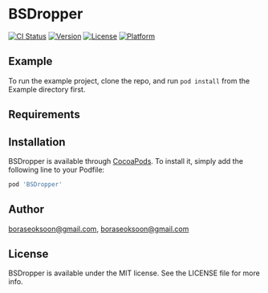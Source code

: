 # BSDropper

[![CI Status](https://img.shields.io/travis/boraseoksoon@gmail.com/BSDropper.svg?style=flat)](https://travis-ci.org/boraseoksoon@gmail.com/BSDropper)
[![Version](https://img.shields.io/cocoapods/v/BSDropper.svg?style=flat)](https://cocoapods.org/pods/BSDropper)
[![License](https://img.shields.io/cocoapods/l/BSDropper.svg?style=flat)](https://cocoapods.org/pods/BSDropper)
[![Platform](https://img.shields.io/cocoapods/p/BSDropper.svg?style=flat)](https://cocoapods.org/pods/BSDropper)

## Example

To run the example project, clone the repo, and run `pod install` from the Example directory first.

## Requirements

## Installation

BSDropper is available through [CocoaPods](https://cocoapods.org). To install
it, simply add the following line to your Podfile:

```ruby
pod 'BSDropper'
```

## Author

boraseoksoon@gmail.com, boraseoksoon@gmail.com

## License

BSDropper is available under the MIT license. See the LICENSE file for more info.
